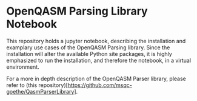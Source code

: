 # OpenQASM Parsing Library Notebook

This repository holds a jupyter notebook, describing the installation and examplary use cases of the OpenQASM Parsing library. 
Since the installation will alter the available Python site packages, it is highly emphasized to run the installation, and therefore the notebook, in a virtual environment.

For a more in depth description of the OpenQASM Parser library, please refer to (this repository)[https://github.com/msqc-goethe/QasmParserLibrary].
